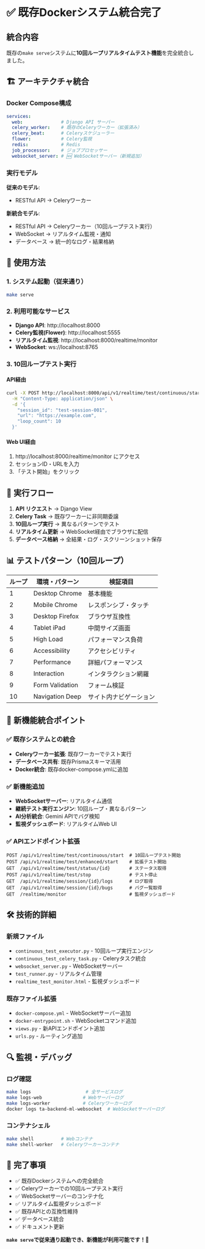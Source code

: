 # ✅ 既存Dockerシステム統合完了

## 統合内容

既存の`make serve`システムに**10回ループリアルタイムテスト機能**を完全統合しました。

## 🏗️ アーキテクチャ統合

### Docker Compose構成
```yaml
services:
  web:              # Django API サーバー
  celery_worker:    # 既存のCeleryワーカー（拡張済み）
  celery_beat:      # Celeryスケジューラー 
  flower:           # Celery監視
  redis:            # Redis
  job_processor:    # ジョブプロセッサー
  websocket_server: # 🆕 WebSocketサーバー（新規追加）
```

### 実行モデル

**従来のモデル**: 
- RESTful API → Celeryワーカー

**新統合モデル**:
- RESTful API → Celeryワーカー（10回ループテスト実行）
- WebSocket → リアルタイム監視・通知
- データベース → 統一的なログ・結果格納

## 🚀 使用方法

### 1. システム起動（従来通り）
```bash
make serve
```

### 2. 利用可能なサービス
- **Django API**: http://localhost:8000
- **Celery監視(Flower)**: http://localhost:5555  
- **リアルタイム監視**: http://localhost:8000/realtime/monitor
- **WebSocket**: ws://localhost:8765

### 3. 10回ループテスト実行

#### API経由
```bash
curl -X POST http://localhost:8000/api/v1/realtime/test/continuous/start \
  -H "Content-Type: application/json" \
  -d '{
    "session_id": "test-session-001",
    "url": "https://example.com",
    "loop_count": 10
  }'
```

#### Web UI経由
1. http://localhost:8000/realtime/monitor にアクセス
2. セッションID・URLを入力
3. 「テスト開始」をクリック

## 🔄 実行フロー

1. **API リクエスト** → Django View
2. **Celery Task** → 既存ワーカーに非同期委譲  
3. **10回ループ実行** → 異なるパターンでテスト
4. **リアルタイム更新** → WebSocket経由でブラウザに配信
5. **データベース格納** → 全結果・ログ・スクリーンショット保存

## 📊 テストパターン（10回ループ）

| ループ | 環境・パターン | 検証項目 |
|--------|----------------|----------|
| 1 | Desktop Chrome | 基本機能 |
| 2 | Mobile Chrome | レスポンシブ・タッチ |
| 3 | Desktop Firefox | ブラウザ互換性 |
| 4 | Tablet iPad | 中間サイズ画面 |
| 5 | High Load | パフォーマンス負荷 |
| 6 | Accessibility | アクセシビリティ |
| 7 | Performance | 詳細パフォーマンス |
| 8 | Interaction | インタラクション網羅 |
| 9 | Form Validation | フォーム検証 |
| 10 | Navigation Deep | サイト内ナビゲーション |

## 🎯 新機能統合ポイント

### ✅ 既存システムとの統合
- **Celeryワーカー拡張**: 既存ワーカーでテスト実行
- **データベース共有**: 既存Prismaスキーマ活用
- **Docker統合**: 既存docker-compose.ymlに追加

### ✅ 新機能追加
- **WebSocketサーバー**: リアルタイム通信
- **継続テスト実行エンジン**: 10回ループ・異なるパターン
- **AI分析統合**: Gemini APIでバグ検知
- **監視ダッシュボード**: リアルタイムWeb UI

### ✅ APIエンドポイント拡張
```
POST /api/v1/realtime/test/continuous/start  # 10回ループテスト開始
POST /api/v1/realtime/test/enhanced/start    # 拡張テスト開始  
GET  /api/v1/realtime/test/status/{id}       # ステータス取得
POST /api/v1/realtime/test/stop              # テスト停止
GET  /api/v1/realtime/session/{id}/logs      # ログ取得
GET  /api/v1/realtime/session/{id}/bugs      # バグ一覧取得
GET  /realtime/monitor                       # 監視ダッシュボード
```

## 🛠️ 技術的詳細

### 新規ファイル
- `continuous_test_executor.py` - 10回ループ実行エンジン
- `continuous_test_celery_task.py` - Celeryタスク統合
- `websocket_server.py` - WebSocketサーバー
- `test_runner.py` - リアルタイム管理
- `realtime_test_monitor.html` - 監視ダッシュボード

### 既存ファイル拡張
- `docker-compose.yml` - WebSocketサーバー追加
- `docker-entrypoint.sh` - WebSocketコマンド追加
- `views.py` - 新APIエンドポイント追加
- `urls.py` - ルーティング追加

## 🔍 監視・デバッグ

### ログ確認
```bash
make logs                    # 全サービスログ
make logs-web               # Webサーバーログ  
make logs-worker            # Celeryワーカーログ
docker logs ta-backend-ml-websocket  # WebSocketサーバーログ
```

### コンテナシェル
```bash
make shell          # Webコンテナ
make shell-worker   # Celeryワーカーコンテナ
```

## 🎉 完了事項

- ✅ 既存Dockerシステムへの完全統合
- ✅ Celeryワーカーでの10回ループテスト実行
- ✅ WebSocketサーバーのコンテナ化
- ✅ リアルタイム監視ダッシュボード
- ✅ 既存APIとの互換性維持
- ✅ データベース統合
- ✅ ドキュメント更新

**`make serve`で従来通り起動でき、新機能が利用可能です！🚀**